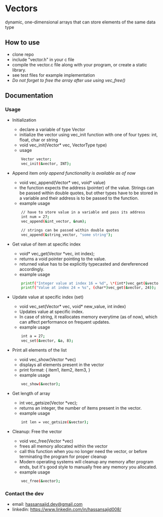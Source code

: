 # Vectors
dynamic, one-dimensional arrays that can store elements of the same data type

## How to use
- clone repo
- include "vector.h" in your c file
- compile the vector.c file along with your program, or create a static library.
- see test files for example implementation
- *Do not forget to free the array after use using vec_free()*

## Documentation

### Usage

- Initialization
    - declare a variable of type Vector
    - initialize the vector using vec_init function with one of four types: int, float, char or string
    - void vec_init(Vector* vec, VectorType type)
    - usage

    ```bash
        Vector vector;
        vec_init(&vector, INT);
    ```

- Append item
    *only append functionality is available as of now*
    - void vec_append(Vector* vec, void* value)
    - the function expects the address (pointer) of the value. Strings can be passed within double quotes, but other types have to be stored in a variable and their address is to be passed to the function.
    - example usage

    ```bash
        // have to store value in a variable and pass its address
        int num = 27;
        vec_append(&int_vector, &num);

        // strings can be passed within double quotes
        vec_append(&string_vector, "some string");
    ```

- Get value of item at specific index
    - void* vec_get(Vector *vec, int index);
    - returns a void pointer pointing to the value.
    - returned value has to be explicitly typecasted and dereferenced accordingly.
    - example usage

    ```bash
        printf("Integer value at index 16 = %d", \*(int*)vec_get(&vector, 16));
        printf("Value at index 24 = %s", (char*)vec_get(&vector, 24));
    ```

- Update value at specific index (set)
    - void vec_set(Vector* vec, void* new_value, int index)
    - Updates value at specific index.
    - In case of string, it reallocates memory everytime (as of now), which can affect performance on frequent updates.
    - example usage

    ```bash 
        int a = 27;
        vec_set(&vector, &a, 8);
    ```

- Print all elements of the list
    - void vec_show(Vector *vec)
    - displays all elements present in the vector
    - print format: { item1, item2, item3, }
    - example usage

    ```bash
        vec_show(&vector);
    ```

- Get length of array
    - int vec_getsize(Vector *vec);
    - returns an integer, the number of items present in the vector.
    - example usage

    ```bash
        int len = vec_getsize(&vector);
    ```

- Cleanup: Free the vector
    - void vec_free(Vector *vec)
    - frees all memory allocated within the vector
    - call this function when you no longer need the vector, or before terminating the program for proper cleanup
    - Modern operating systems will cleanup any memory after program ends, but it's good style to manually free any memory you allocated.
    - example usage

    ```bash
        vec_free(&vector);
    ```


### Contact the dev
- email: hassansajid.dev@gmail.com  
- linkedin: https://www.linkedin.com/in/hassansajid008/
        


